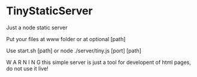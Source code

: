 TinyStaticServer
================

Just a node static server

Put your files at www folder or at optional [path]

Use start.sh [path] or node ./server/tiny.js [port] [path] 

W A R N I N G 
this simple server is just a tool for developent of html pages, 
do not use it live!
  
